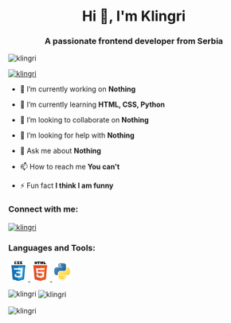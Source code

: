 <h1 align="center">Hi 👋, I'm Klingri</h1>
<h3 align="center">A passionate frontend developer from Serbia</h3>

<p align="left"> <img src="https://komarev.com/ghpvc/?username=klingri&label=Profile%20views&color=0e75b6&style=flat" alt="klingri" /> </p>

<p align="left"> <a href="https://github.com/ryo-ma/github-profile-trophy"><img src="https://github-profile-trophy.vercel.app/?username=klingri" alt="klingri" /></a> </p>

- 🔭 I’m currently working on **Nothing**

- 🌱 I’m currently learning **HTML, CSS, Python**

- 👯 I’m looking to collaborate on **Nothing**

- 🤝 I’m looking for help with **Nothing**

- 💬 Ask me about **Nothing**

- 📫 How to reach me **You can't**

- ⚡ Fun fact **I think I am funny**

<h3 align="left">Connect with me:</h3>
<p align="left">
<a href="https://www.youtube.com/c/klingri" target="blank"><img align="center" src="https://raw.githubusercontent.com/rahuldkjain/github-profile-readme-generator/master/src/images/icons/Social/youtube.svg" alt="klingri" height="30" width="40" /></a>
</p>

<h3 align="left">Languages and Tools:</h3>
<p align="left"> <a href="https://www.w3schools.com/css/" target="_blank" rel="noreferrer"> <img src="https://raw.githubusercontent.com/devicons/devicon/master/icons/css3/css3-original-wordmark.svg" alt="css3" width="40" height="40"/> </a> <a href="https://www.w3.org/html/" target="_blank" rel="noreferrer"> <img src="https://raw.githubusercontent.com/devicons/devicon/master/icons/html5/html5-original-wordmark.svg" alt="html5" width="40" height="40"/> </a> <a href="https://www.python.org" target="_blank" rel="noreferrer"> <img src="https://raw.githubusercontent.com/devicons/devicon/master/icons/python/python-original.svg" alt="python" width="40" height="40"/> </a> </p>

<p><img align="left" src="https://github-readme-stats.vercel.app/api/top-langs?username=klingri&show_icons=true&locale=en&layout=compact" alt="klingri" /></p>

<p>&nbsp;<img align="center" src="https://github-readme-stats.vercel.app/api?username=klingri&show_icons=true&locale=en" alt="klingri" /></p>

<p><img align="center" src="https://github-readme-streak-stats.herokuapp.com/?user=klingri&" alt="klingri" /></p>
